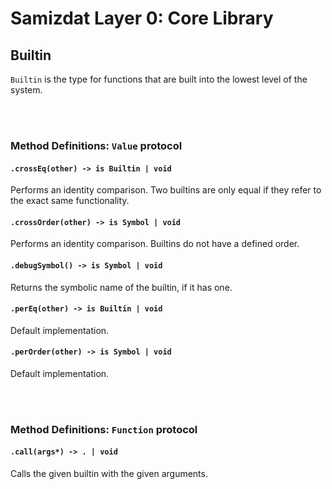 Samizdat Layer 0: Core Library
==============================

Builtin
-------

`Builtin` is the type for functions that are built into the lowest level
of the system.


<br><br>
### Method Definitions: `Value` protocol

#### `.crossEq(other) -> is Builtin | void`

Performs an identity comparison. Two builtins are only equal if they
refer to the exact same functionality.

#### `.crossOrder(other) -> is Symbol | void`

Performs an identity comparison. Builtins do not have a defined order.

#### `.debugSymbol() -> is Symbol | void`

Returns the symbolic name of the builtin, if it has one.

#### `.perEq(other) -> is Builtin | void`

Default implementation.

#### `.perOrder(other) -> is Symbol | void`

Default implementation.


<br><br>
### Method Definitions: `Function` protocol

#### `.call(args*) -> . | void`

Calls the given builtin with the given arguments.
